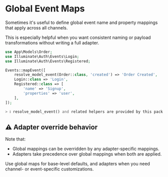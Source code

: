 # Global Event Maps

Sometimes it's useful to define global event name and property mappings that apply across all channels.

This is especially helpful when you want consistent naming or payload transformations without writing a full adapter.

```php
use App\Models\Order;
use Illuminate\Auth\Events\Login;
use Illuminate\Auth\Events\Registered;

Events::mapEvent([
    resolve_model_event(Order::class, 'created') => 'Order Created',
    Login::class => 'Login',
    Registered::class => [
        'name' => 'Signup',
        'properties' => 'user',
    ],
]);

> ℹ️ resolve_model_event() and related helpers are provided by this package to help you map model lifecycle events (e.g. created, updated, deleted).
```

## ⚠️ Adapter override behavior

Note that:

- Global mappings can be overridden by any adapter-specific mappings.
- Adapters take precedence over global mappings when both are applied.

Use global maps for base-level defaults, and adapters when you need channel- or event-specific customizations.
